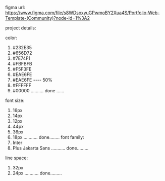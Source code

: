 figma url: https://www.figma.com/file/s8WDsoxyuGPwmoBY2Xua4S/Portfolio-Web-Template-(Community)?node-id=1%3A2

project details:

color:

1. #232E35
2. #656D72
3. #7E74F1
4. #FBFBFB
5. #F5F3FE
6. #EAE6FE
6. #EAE6FE ---- 50%
7. #FFFFFF
8. #00000 
.......... done ......

font size:
1. 16px
2. 14px
3. 12px
4. 44px
5. 36px
6. 18px
........... done........
font family: 
1. Inter
2. Plus Jakarta Sans
........... done.........

line space:
1. 32px
2. 24px
........... done.........
